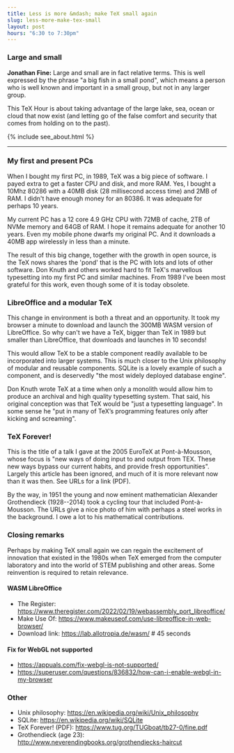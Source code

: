 ```yaml
---
title: Less is more &mdash; make TeX small again
slug: less-more-make-tex-small
layout: post
hours: "6:30 to 7:30pm"
---
```


### Large and small

**Jonathan Fine:** Large and small are in fact relative terms. This is
well expressed by the phrase "a big fish in a small pond", which means
a person who is well known and important in a small group, but not in
any larger group.

This TeX Hour is about taking advantage of the large lake, sea, ocean
or cloud that now exist (and letting go of the false comfort and
security that comes from holding on to the past).

{% include see_about.html %}

---

### My first and present PCs

When I bought my first PC, in 1989, TeX was a big piece of software. I
payed extra to get a faster CPU and disk, and more RAM. Yes, I bought
a 10Mhz 80286 with a 40MB disk (28 millisecond access time) and 2MB of
RAM. I didn't have enough money for an 80386. It was adequate for
perhaps 10 years.

My current PC has a 12 core 4.9 GHz CPU with 72MB of cache, 2TB of
NVMe memory and 64GB of RAM. I hope it remains adequate for another 10
years. Even my mobile phone dwarfs my original PC. And it downloads a
40MB app wirelessly in less than a minute.

The result of this big change, together with the growth in open
source, is the TeX nows shares the 'pond' that is the PC with lots and
lots of other software. Don Knuth and others worked hard to fit TeX's
marvellous typesetting into my first PC and similar machines. From
1989 I've been most grateful for this work, even though some of it is
today obsolete.

### LibreOffice and a modular TeX

This change in environment is both a threat and an opportunity. It
took my browser a minute to download and launch the 300MB WASM version
of LibreOffice. So why can't we have a TeX, bigger than TeX in 1989
but smaller than LibreOffice, that downloads and launches in 10
seconds!

This would allow TeX to be a stable component readily available to be
incorporated into larger systems. This is much closer to the Unix
philosophy of modular and reusable components. SQLite is a lovely
example of such a component, and is deservedly "the most widely
deployed database engine".

Don Knuth wrote TeX at a time when only a monolith would allow him to
produce an archival and high quality typesetting system. That said,
his original conception was that TeX would be "just a typesetting
language". In some sense he "put in many of TeX’s programming features
only after kicking and screaming".

### TeX Forever!

This is the title of a talk I gave at the 2005 EuroTeX at
Pont-à-Mousson, whose focus is "new ways of doing input to and output
from TEX. These new ways bypass our current habits, and provide fresh
opportunities". Largely this article has been ignored, and much of it
is more relevant now than it was then. See URLs for a link (PDF).

By the way, in 1951 the young and now eminent mathematician Alexander
Grothendieck (1928--2014) took a cycling tour that included
Pont-à-Mousson. The URLs give a nice photo of him with perhaps a steel
works in the background. I owe a lot to his mathematical
contributions.

### Closing remarks

Perhaps by making TeX small again we can regain the excitement of
innovation that existed in the 1980s when TeX emerged from the
computer laboratory and into the world of STEM publishing and other
areas. Some reinvention is required to retain relevance.


#### WASM LibreOffice
- The Register: <https://www.theregister.com/2022/02/19/webassembly_port_libreoffice/>
- Make Use Of: <https://www.makeuseof.com/use-libreoffice-in-web-browser/>
- Download link: <https://lab.allotropia.de/wasm/> # 45 seconds

#### Fix for  WebGL not supported
- <https://appuals.com/fix-webgl-is-not-supported/>
- <https://superuser.com/questions/836832/how-can-i-enable-webgl-in-my-browser>

### Other
- Unix philosophy: <https://en.wikipedia.org/wiki/Unix_philosophy>
- SQLite: <https://en.wikipedia.org/wiki/SQLite>
- TeX Forever! (PDF): <https://www.tug.org/TUGboat/tb27-0/fine.pdf>
- Grothendieck (age 23): <http://www.neverendingbooks.org/grothendiecks-haircut>
